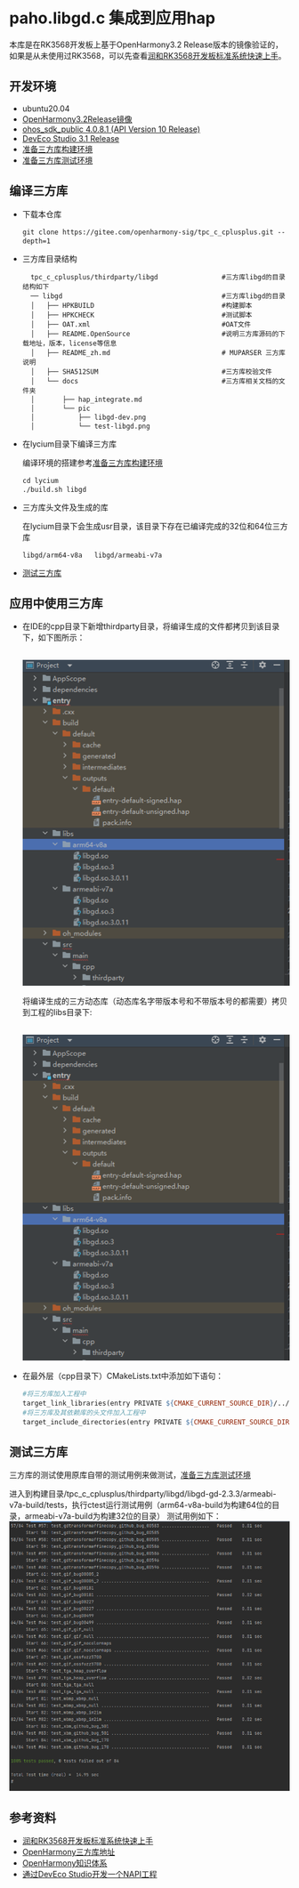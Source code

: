 # paho.libgd.c 集成到应用hap

本库是在RK3568开发板上基于OpenHarmony3.2 Release版本的镜像验证的，如果是从未使用过RK3568，可以先查看[润和RK3568开发板标准系统快速上手](https://gitee.com/openharmony-sig/knowledge_demo_temp/tree/master/docs/rk3568_helloworld)。

## 开发环境

- ubuntu20.04
- [OpenHarmony3.2Release镜像](https://gitee.com/link?target=https%3A%2F%2Frepo.huaweicloud.com%2Fopenharmony%2Fos%2F3.2-Release%2Fdayu200_standard_arm32.tar.gz)
- [ohos_sdk_public 4.0.8.1 (API Version 10 Release)](http://download.ci.openharmony.cn/version/Master_Version/OpenHarmony_4.0.8.1/20230608_091016/version-Master_Version-OpenHarmony_4.0.8.1-20230608_091016-ohos-sdk-full.tar.gz)
- [DevEco Studio 3.1 Release](https://contentcenter-vali-drcn.dbankcdn.cn/pvt_2/DeveloperAlliance_package_901_9/81/v3/tgRUB84wR72nTfE8Ir_xMw/devecostudio-windows-3.1.0.501.zip?HW-CC-KV=V1&HW-CC-Date=20230621T074329Z&HW-CC-Expire=315360000&HW-CC-Sign=22F6787DF6093ECB4D4E08F9379B114280E1F65DA710599E48EA38CB24F3DBF2)
- [准备三方库构建环境](../../../lycium/README.md#1编译环境准备)
- [准备三方库测试环境](../../../lycium/README.md#3ci环境准备)

## 编译三方库

- 下载本仓库

  ```shell
  git clone https://gitee.com/openharmony-sig/tpc_c_cplusplus.git --depth=1
  ```

- 三方库目录结构

  ```
    tpc_c_cplusplus/thirdparty/libgd				#三方库libgd的目录结构如下
    ── libgd 										#三方库libgd的目录
    │   ├── HPKBUILD								#构建脚本
    │   ├── HPKCHECK								#测试脚本
    │   ├── OAT.xml									#OAT文件
    │   ├── README.OpenSource						#说明三方库源码的下载地址，版本，license等信息
    │   ├── README_zh.md							# MUPARSER 三方库说明
    │   ├── SHA512SUM								#三方库校验文件
    │   └── docs									#三方库相关文档的文件夹
    │       ├── hap_integrate.md
    │       └── pic
    │           ├── libgd-dev.png
    │           └── test-libgd.png
  ```
  
- 在lycium目录下编译三方库

  编译环境的搭建参考[准备三方库构建环境](../../../lycium/README.md#1编译环境准备)

  ```
  cd lycium
  ./build.sh libgd
  ```

- 三方库头文件及生成的库

  在lycium目录下会生成usr目录，该目录下存在已编译完成的32位和64位三方库

  ```
  libgd/arm64-v8a   libgd/armeabi-v7a
  ```

- [测试三方库](#测试三方库)

## 应用中使用三方库

- 在IDE的cpp目录下新增thirdparty目录，将编译生成的文件都拷贝到该目录下，如下图所示：

  &nbsp;![thirdparty_install_dir](pic/libgd-dev.png)

  将编译生成的三方动态库（动态库名字带版本号和不带版本号的都需要）拷贝到工程的libs目录下:

  &nbsp;![thirdparty_install_dir1](pic/libgd-dev.png)

- 在最外层（cpp目录下）CMakeLists.txt中添加如下语句：

  ```makefile
  #将三方库加入工程中
  target_link_libraries(entry PRIVATE ${CMAKE_CURRENT_SOURCE_DIR}/../../../libs/${OHOS_ARCH}/libgd.so)
  #将三方库及其依赖库的头文件加入工程中
  target_include_directories(entry PRIVATE ${CMAKE_CURRENT_SOURCE_DIR}/thirdparty/libgd/${OHOS_ARCH}/include)
  ```



## 测试三方库

三方库的测试使用原库自带的测试用例来做测试，[准备三方库测试环境](../../../lycium/README.md#3ci环境准备)

进入到构建目录/tpc_c_cplusplus/thirdparty/libgd/libgd-gd-2.3.3/armeabi-v7a-build/tests，执行ctest运行测试用例（arm64-v8a-build为构建64位的目录，armeabi-v7a-build为构建32位的目录）
测试用例如下：&nbsp;![thirdparty_install_dir](pic/test-libgd.png)

## 参考资料

- [润和RK3568开发板标准系统快速上手](https://gitee.com/openharmony-sig/knowledge_demo_temp/tree/master/docs/rk3568_helloworld)
- [OpenHarmony三方库地址](https://gitee.com/openharmony-tpc)
- [OpenHarmony知识体系](https://gitee.com/openharmony-sig/knowledge)
- [通过DevEco Studio开发一个NAPI工程](https://gitee.com/openharmony-sig/knowledge_demo_temp/blob/master/docs/napi_study/docs/hello_napi.md)